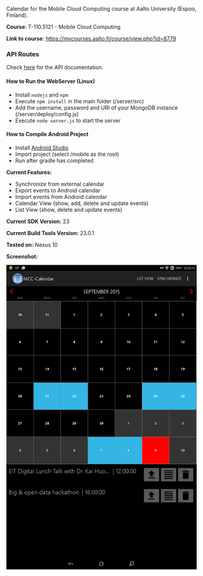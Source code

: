 Calendar for the Mobile Cloud Computing course at Aalto University (Espoo, Finland).

**Course**: T-110.5121 - Mobile Cloud Computing

**Link to course**: https://mycourses.aalto.fi/course/view.php?id=8779

### API Routes

Check [here](https://github.com/Nesh108/MCC-Calendar/blob/master/docs/routes) for the API documentation.


#### How to Run the WebServer (Linux)

- Install `nodejs` and `npm`
- Execute `npm install` in the main folder (/server/src)
- Add the username, password and URI of your MongoDB instance (/server/deploy/config.js)
- Execute `node server.js` to start the server


#### How to Compile Android Project

- Install [Android Studio](https://developer.android.com/sdk/index.html)
- Import project (select /mobile as the root)
- Run after gradle has completed

**Current Features:**

- Synchronize from external calendar
- Export events to Android calendar
- Import events from Android calendar
- Calendar View (show, add, delete and update events)
- List View (show, delete and update events)

**Current SDK Version:** 23

**Current Build Tools Version:** 23.0.1

**Tested on:** Nexus 10

**Screenshot:**

<p align="center"><img src="https://github.com/Nesh108/MCC-Calendar/blob/master/docs/images/Android_app_screenshot.png" width="600"/></p>
